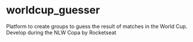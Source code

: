 # worldcup_guesser
Platform to create groups to guess the result of matches in the World Cup.  Develop during the NLW Copa by Rocketseat
